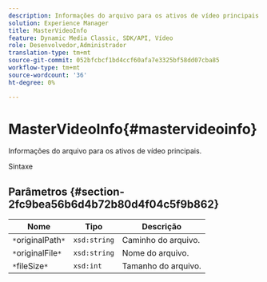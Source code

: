 ```yaml
---
description: Informações do arquivo para os ativos de vídeo principais.
solution: Experience Manager
title: MasterVideoInfo
feature: Dynamic Media Classic, SDK/API, Vídeo
role: Desenvolvedor,Administrador
translation-type: tm+mt
source-git-commit: 052bfcbcf1bd4ccf60afa7e3325bf58dd07cba85
workflow-type: tm+mt
source-wordcount: '36'
ht-degree: 0%

---
```



# MasterVideoInfo{#mastervideoinfo}

Informações do arquivo para os ativos de vídeo principais.

Sintaxe

## Parâmetros {#section-2fc9bea56b6d4b72b80d4f04c5f9b862}

| Nome | Tipo | Descrição |
|---|---|---|
| `*`originalPath`*` | `xsd:string` | Caminho do arquivo. |
| `*`originalFile`*` | `xsd:string` | Nome do arquivo. |
| `*`fileSize`*` | `xsd:int` | Tamanho do arquivo. |

